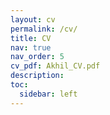 ```yaml
---
layout: cv
permalink: /cv/
title: CV
nav: true
nav_order: 5
cv_pdf: Akhil_CV.pdf
description: 
toc:
  sidebar: left
---
```

